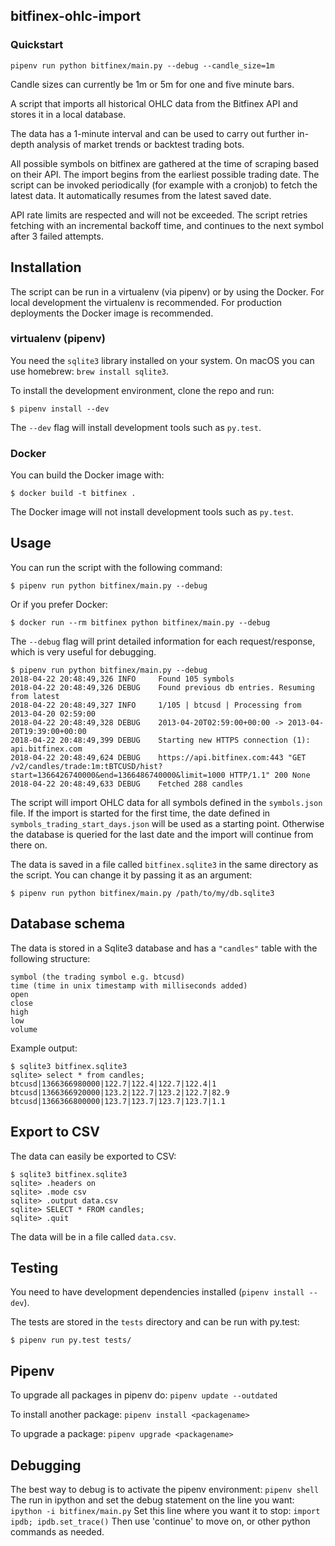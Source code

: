 ## bitfinex-ohlc-import

### Quickstart

`pipenv run python bitfinex/main.py --debug --candle_size=1m`

Candle sizes can currently be 1m or 5m for one and five minute bars.


A script that imports all historical OHLC data from the Bitfinex API and stores it in a local database.

The data has a 1-minute interval and can be used to carry out further in-depth analysis of market trends or backtest trading bots.

All possible symbols on bitfinex are gathered at the time of scraping based on their API. The import begins from the earliest possible trading date. The script can be invoked periodically (for example with a cronjob) to fetch the latest data. It automatically resumes from the latest saved date.

API rate limits are respected and will not be exceeded. The script retries fetching with an incremental backoff time, and continues to the next symbol after 3 failed attempts.



## Installation

The script can be run in a virtualenv (via pipenv) or by using the Docker. For local development the virtualenv is recommended. For production deployments the Docker image is recommended.

### virtualenv (pipenv)

You need the `sqlite3` library installed on your system. On macOS you can use homebrew: `brew install sqlite3`.

To install the development environment, clone the repo and run:

    $ pipenv install --dev

The `--dev` flag will install development tools such as `py.test`.

### Docker

You can build the Docker image with:

    $ docker build -t bitfinex .

The Docker image will not install development tools such as `py.test`.

## Usage

You can run the script with the following command:

    $ pipenv run python bitfinex/main.py --debug

Or if you prefer Docker:

    $ docker run --rm bitfinex python bitfinex/main.py --debug

The `--debug` flag will print detailed information for each request/response, which is very useful for debugging.

    $ pipenv run python bitfinex/main.py --debug
	2018-04-22 20:48:49,326 INFO     Found 105 symbols
	2018-04-22 20:48:49,326 DEBUG    Found previous db entries. Resuming from latest
	2018-04-22 20:48:49,327 INFO     1/105 | btcusd | Processing from 2013-04-20 02:59:00
	2018-04-22 20:48:49,328 DEBUG    2013-04-20T02:59:00+00:00 -> 2013-04-20T19:39:00+00:00
	2018-04-22 20:48:49,399 DEBUG    Starting new HTTPS connection (1): api.bitfinex.com
	2018-04-22 20:48:49,624 DEBUG    https://api.bitfinex.com:443 "GET /v2/candles/trade:1m:tBTCUSD/hist?start=1366426740000&end=1366486740000&limit=1000 HTTP/1.1" 200 None
	2018-04-22 20:48:49,633 DEBUG    Fetched 288 candles

The script will import OHLC data for all symbols defined in the `symbols.json` file. If the import is started for the first time, the date defined in `symbols_trading_start_days.json` will be used as a starting point. Otherwise the database is queried for the last date and the import will continue from there on.

The data is saved in a file called `bitfinex.sqlite3` in the same directory as the script. You can change it by passing it as an argument:

    $ pipenv run python bitfinex/main.py /path/to/my/db.sqlite3

## Database schema

The data is stored in a Sqlite3 database and has a `"candles"` table with the following structure:

    symbol (the trading symbol e.g. btcusd)
    time (time in unix timestamp with milliseconds added)
    open
    close
    high
    low
    volume

Example output:

    $ sqlite3 bitfinex.sqlite3
    sqlite> select * from candles;
    btcusd|1366366980000|122.7|122.4|122.7|122.4|1
    btcusd|1366366920000|123.2|122.7|123.2|122.7|82.9
    btcusd|1366366800000|123.7|123.7|123.7|123.7|1.1

## Export to CSV

The data can easily be exported to CSV:

    $ sqlite3 bitfinex.sqlite3
    sqlite> .headers on
    sqlite> .mode csv
    sqlite> .output data.csv
    sqlite> SELECT * FROM candles;
    sqlite> .quit

The data will be in a file called `data.csv`.

## Testing

You need to have development dependencies installed (`pipenv install --dev`).

The tests are stored in the `tests` directory and can be run with py.test:

    $ pipenv run py.test tests/


## Pipenv
To upgrade all packages in pipenv do:
`pipenv update --outdated`

To install another package:
`pipenv install <packagename>`

To upgrade a package:
`pipenv upgrade <packagename>`


## Debugging
The best way to debug is to activate the pipenv environment:
`pipenv shell`
The run in ipython and set the debug statement on the line you want:
`ipython -i bitfinex/main.py`
Set this line where you want it to stop:
`import ipdb; ipdb.set_trace()`
Then use 'continue' to move on, or other python commands as needed.
